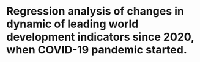 # Regression analysis of changes in dynamic of leading world development indicators since 2020, when COVID-19 pandemic started.
